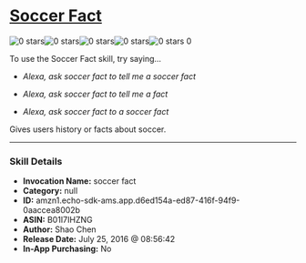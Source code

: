 # [Soccer Fact](http://alexa.amazon.com/#skills/amzn1.echo-sdk-ams.app.d6ed154a-ed87-416f-94f9-0aaccea8002b)
![0 stars](../../images/ic_star_border_black_18dp_1x.png)![0 stars](../../images/ic_star_border_black_18dp_1x.png)![0 stars](../../images/ic_star_border_black_18dp_1x.png)![0 stars](../../images/ic_star_border_black_18dp_1x.png)![0 stars](../../images/ic_star_border_black_18dp_1x.png) 0

To use the Soccer Fact skill, try saying...

* *Alexa, ask soccer fact to tell me a soccer fact*

* *Alexa, ask soccer fact to tell me a fact*

* *Alexa, ask soccer fact to a soccer fact*

Gives users history or facts about soccer.

***

### Skill Details

* **Invocation Name:** soccer fact
* **Category:** null
* **ID:** amzn1.echo-sdk-ams.app.d6ed154a-ed87-416f-94f9-0aaccea8002b
* **ASIN:** B01I7IHZNG
* **Author:** Shao Chen
* **Release Date:** July 25, 2016 @ 08:56:42
* **In-App Purchasing:** No
